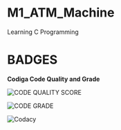 <h1>M1_ATM_Machine
  </h1>
  Learning C Programming
  
  
  
  
  <h1>BADGES</h1>
  <b>Codiga Code Quality and Grade</b>
  
  
  ![CODE QUALITY SCORE](https://api.codiga.io/project/31156/score/svg)
  
  ![CODE GRADE](https://api.codiga.io/project/31156/status/svg)
  
  ![Codacy](https://app.codacy.com/gh/Mohit7524/M1_ATM_Machine/dashboard)
 
